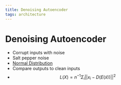 ```yaml
---
title: Denoising Autoencoder
tags: architecture
---
```


# Denoising Autoencoder
- Corrupt inputs with noise
- Salt pepper noise
- [Normal Distribution](Normal%20Distribution.md)
- Compare outputs to clean inputs
- $$L(X) = n^{-1}\Sigma_i||x_i - D(E(\tilde x))||^2$$






























































































